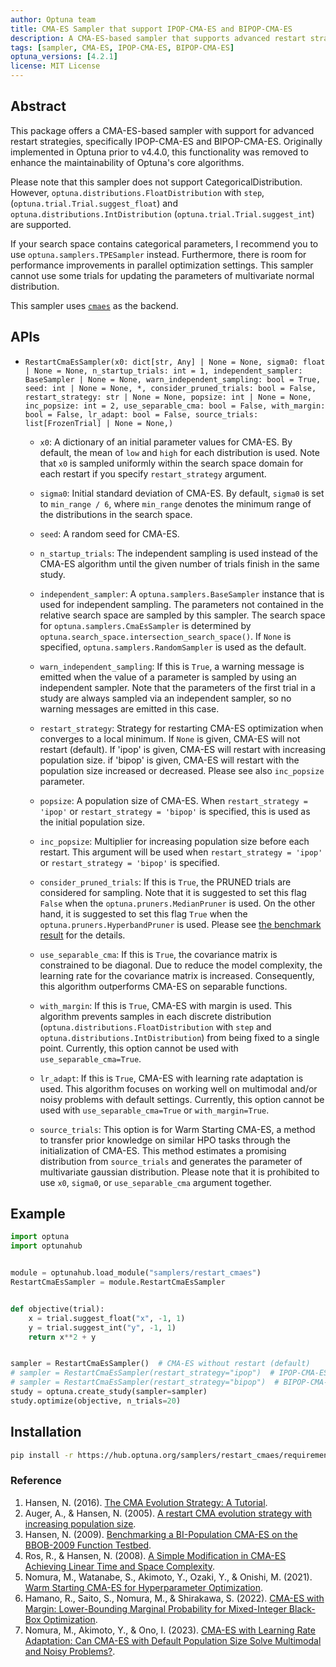 ```yaml
---
author: Optuna team
title: CMA-ES Sampler that support IPOP-CMA-ES and BIPOP-CMA-ES
description: A CMA-ES-based sampler that supports advanced restart strategies, IPOP-CMA-ES and BIPOP-CMA-ES.
tags: [sampler, CMA-ES, IPOP-CMA-ES, BIPOP-CMA-ES]
optuna_versions: [4.2.1]
license: MIT License
---
```


## Abstract

This package offers a CMA-ES-based sampler with support for advanced restart strategies, specifically IPOP-CMA-ES and BIPOP-CMA-ES. Originally implemented in Optuna prior to v4.4.0, this functionality was removed to enhance the maintainability of Optuna's core algorithms.

Please note that this sampler does not support CategoricalDistribution. However, `optuna.distributions.FloatDistribution` with `step`, (`optuna.trial.Trial.suggest_float`) and `optuna.distributions.IntDistribution` (`optuna.trial.Trial.suggest_int`) are supported.

If your search space contains categorical parameters, I recommend you to use `optuna.samplers.TPESampler` instead. Furthermore, there is room for performance improvements in parallel optimization settings. This sampler cannot use some trials for updating the parameters of multivariate normal distribution.

This sampler uses [`cmaes`](https://github.com/CyberAgentAILab/cmaes) as the backend.

## APIs

- `RestartCmaEsSampler(x0: dict[str, Any] | None = None, sigma0: float | None = None, n_startup_trials: int = 1, independent_sampler: BaseSampler | None = None, warn_independent_sampling: bool = True, seed: int | None = None, *, consider_pruned_trials: bool = False, restart_strategy: str | None = None, popsize: int | None = None, inc_popsize: int = 2, use_separable_cma: bool = False, with_margin: bool = False, lr_adapt: bool = False, source_trials: list[FrozenTrial] | None = None,)`
  - `x0`: A dictionary of an initial parameter values for CMA-ES. By default, the mean of `low` and `high` for each distribution is used. Note that `x0` is sampled uniformly within the search space domain for each restart if you specify `restart_strategy` argument.

  - `sigma0`: Initial standard deviation of CMA-ES. By default, `sigma0` is set to `min_range / 6`, where `min_range` denotes the minimum range of the distributions in the search space.

  - `seed`: A random seed for CMA-ES.

  - `n_startup_trials`: The independent sampling is used instead of the CMA-ES algorithm until the given number of trials finish in the same study.

  - `independent_sampler`: A `optuna.samplers.BaseSampler` instance that is used for independent sampling. The parameters not contained in the relative search space are sampled by this sampler. The search space for `optuna.samplers.CmaEsSampler` is determined by `optuna.search_space.intersection_search_space()`. If `None` is specified, `optuna.samplers.RandomSampler` is used as the default.

  - `warn_independent_sampling`: If this is `True`, a warning message is emitted when the value of a parameter is sampled by using an independent sampler. Note that the parameters of the first trial in a study are always sampled via an independent sampler, so no warning messages are emitted in this case.

  - `restart_strategy`: Strategy for restarting CMA-ES optimization when converges to a local minimum. If `None` is given, CMA-ES will not restart (default). If 'ipop' is given, CMA-ES will restart with increasing population size. if 'bipop' is given, CMA-ES will restart with the population size increased or decreased. Please see also `inc_popsize` parameter.

  - `popsize`: A population size of CMA-ES. When `restart_strategy = 'ipop'` or `restart_strategy = 'bipop'` is specified, this is used as the initial population size.

  - `inc_popsize`: Multiplier for increasing population size before each restart. This argument will be used when `restart_strategy = 'ipop'` or `restart_strategy = 'bipop'` is specified.

  - `consider_pruned_trials`: If this is `True`, the PRUNED trials are considered for sampling. Note that it is suggested to set this flag `False` when the `optuna.pruners.MedianPruner` is used. On the other hand, it is suggested to set this flag `True` when the `optuna.pruners.HyperbandPruner` is used. Please see [the benchmark result](https://github.com/optuna/optuna/pull/1229) for the details.

  - `use_separable_cma`: If this is `True`, the covariance matrix is constrained to be diagonal. Due to reduce the model complexity, the learning rate for the covariance matrix is increased. Consequently, this algorithm outperforms CMA-ES on separable functions.

  - `with_margin`: If this is `True`, CMA-ES with margin is used. This algorithm prevents samples in each discrete distribution (`optuna.distributions.FloatDistribution` with `step` and `optuna.distributions.IntDistribution`) from being fixed to a single point. Currently, this option cannot be used with `use_separable_cma=True`.

  - `lr_adapt`: If this is `True`, CMA-ES with learning rate adaptation is used. This algorithm focuses on working well on multimodal and/or noisy problems with default settings. Currently, this option cannot be used with `use_separable_cma=True` or `with_margin=True`.

  - `source_trials`: This option is for Warm Starting CMA-ES, a method to transfer prior knowledge on similar HPO tasks through the initialization of CMA-ES. This method estimates a promising distribution from `source_trials` and generates the parameter of multivariate gaussian distribution. Please note that it is prohibited to use `x0`, `sigma0`, or `use_separable_cma` argument together.

## Example

```python
import optuna
import optunahub


module = optunahub.load_module("samplers/restart_cmaes")
RestartCmaEsSampler = module.RestartCmaEsSampler


def objective(trial):
    x = trial.suggest_float("x", -1, 1)
    y = trial.suggest_int("y", -1, 1)
    return x**2 + y


sampler = RestartCmaEsSampler()  # CMA-ES without restart (default)
# sampler = RestartCmaEsSampler(restart_strategy="ipop")  # IPOP-CMA-ES
# sampler = RestartCmaEsSampler(restart_strategy="bipop")  # BIPOP-CMA-ES
study = optuna.create_study(sampler=sampler)
study.optimize(objective, n_trials=20)

```

## Installation

```sh
pip install -r https://hub.optuna.org/samplers/restart_cmaes/requirements.txt
```

### Reference

1. Hansen, N. (2016). [The CMA Evolution Strategy: A Tutorial](https://arxiv.org/abs/1604.00772).
1. Auger, A., & Hansen, N. (2005). [A restart CMA evolution strategy with increasing population size](https://doi.org/10.1109/CEC.2005.1554902).
1. Hansen, N. (2009). [Benchmarking a BI-Population CMA-ES on the BBOB-2009 Function Testbed](https://doi.org/10.1145/1570256.1570333).
1. Ros, R., & Hansen, N. (2008). [A Simple Modification in CMA-ES Achieving Linear Time and Space Complexity](https://doi.org/10.1007/978-3-540-87700-4_30).
1. Nomura, M., Watanabe, S., Akimoto, Y., Ozaki, Y., & Onishi, M. (2021). [Warm Starting CMA-ES for Hyperparameter Optimization](https://doi.org/10.1609/aaai.v35i10.17109).
1. Hamano, R., Saito, S., Nomura, M., & Shirakawa, S. (2022). [CMA-ES with Margin: Lower-Bounding Marginal Probability for Mixed-Integer Black-Box Optimization](https://doi.org/10.1145/3512290.3528827).
1. Nomura, M., Akimoto, Y., & Ono, I. (2023). [CMA-ES with Learning Rate Adaptation: Can CMA-ES with Default Population Size Solve Multimodal and Noisy Problems?](https://doi.org/10.1145/3583131.3590358).
